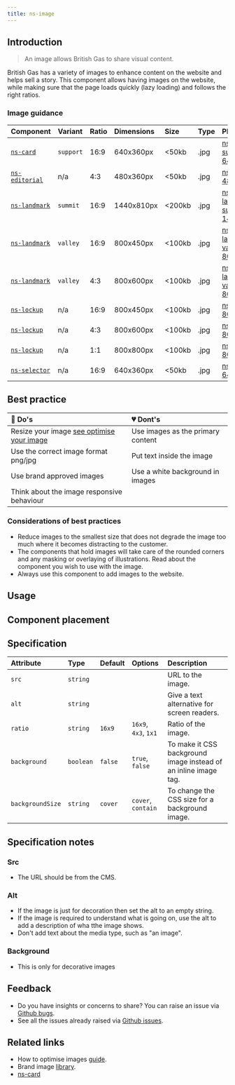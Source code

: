 ```yaml
---
title: ns-image
---
```


## Introduction

> An image allows British Gas to share visual content.

British Gas has a variety of images to enhance content on the website and helps sell a story. This component allows having images on the website, while making sure that the page loads quickly (lazy loading) and follows the right ratios.

### Image guidance

| Component | Variant | Ratio | Dimensions | Size | Type | Placeholder |
| :--- | :--- | :--- | :--- | :--- | :--- | :--- |
| [`ns-card`](/components/ns-card)| `support` | 16:9 | 640x360px | &lt;50kb | .jpg | [ns-card-support-640x360px](../../../assets/ns-image/ns-card-support-640x360px.jpg) |
| [`ns-editorial`](/components/ns-editorial)| n/a | 4:3 | 480x360px | &lt;50kb | .jpg | [ns-editorial-480x360px](../../../assets/ns-image/ns-editorial-480x360px.jpg) |
| [`ns-landmark`](/components/ns-landmark)| `summit` | 16:9 | 1440x810px | &lt;200kb | .jpg | [ns-landmark-summit-1440x810px](../../../assets/ns-image/ns-landmark-summit-1440x810px.jpg) |
| [`ns-landmark`](/components/ns-landmark)| `valley` | 16:9 | 800x450px | &lt;100kb | .jpg | [ns-landmark-valley-800x450px](../../../assets/ns-image/ns-landmark-valley-800x450px.jpg) |
| [`ns-landmark`](/components/ns-landmark)| `valley` | 4:3 | 800x600px | &lt;100kb | .jpg | [ns-landmark-valley-800x600px](../../../assets/ns-image/ns-landmark-valley-800x600px.jpg) |
| [`ns-lockup`](/components/ns-lockup)| n/a | 16:9 | 800x450px | &lt;100kb | .jpg | [ns-lockup-800x450px](../../../assets/ns-image/ns-lockup-800x450px.jpg) |
| [`ns-lockup`](/components/ns-lockup)| n/a | 4:3 | 800x600px | &lt;100kb | .jpg | [ns-lockup-800x600px](../../../assets/ns-image/ns-lockup-800x600px.jpg) |
| [`ns-lockup`](/components/ns-lockup)| n/a | 1:1 | 800x800px | &lt;100kb | .jpg | [ns-lockup-800x800px](../../../assets/ns-image/ns-lockup-800x800px.jpg) |
| [`ns-selector`](/components/ns-selector)| n/a | 16:9 | 640x360px | &lt;50kb | .jpg | [ns-selector-640x360px](../../../assets/ns-image/ns-selector-640x360px.jpg) |

## Best practice

| 💚 Do's | 💔 Dont's |
| :--- | :--- |
| Resize your image [see optimise your image](/foundations/photography#optimise-your-images) | Use images as the primary content |
| Use the correct image format png/jpg | Put text inside the image |
| Use brand approved images | Use a white background in images |
| Think about the image responsive behaviour |  |

### Considerations of best practices

* Reduce images to the smallest size that does not degrade the image too much where it becomes distracting to the customer.
* The components that hold images will take care of the rounded corners and any masking or overlaying of illustrations. Read about the component you wish to use with the image.
* Always use this component to add images to the website.

## Usage

<StorybookStory story="components-ns-image--ratio-4-x-3"></StorybookStory>

## Component placement

<ComponentPlacement component="ns-image" parentComponents="ns-content,ns-product-card,ns-lockup"></ComponentPlacement>

## Specification

| Attribute | Type | Default | Options | Description |
| :--- | :--- | :--- | :--- | :--- |
| `src` | `string`|  |  | URL to the image. |
| `alt` | `string`|  |  | Give a text alternative for screen readers. |
| `ratio` | `string` | `16x9` | `16x9`, `4x3`, `1x1` | Ratio of the image. |
| `background` | `boolean` | `false` | `true`, `false` | To make it CSS background image instead of an inline image tag. |
| `backgroundSize` | `string` | `cover` | `cover`, `contain` | To change the CSS size for a background image. |

## Specification notes

### Src

- The URL should be from the CMS.

### Alt

- If the image is just for decoration then set the alt to an empty string.
- If the image is required to understand what is going on, use the alt to add a description of wha tthe image shows.
- Don't add text about the media type, such as "an image".

### Background

- This is only for decorative images

## Feedback

* Do you have insights or concerns to share? You can raise an issue via [Github bugs](https://github.com/ConnectedHomes/nucleus/issues/new?assignees=&labels=Bug&template=a--bug-report.md&title=[bug]%20[ns-image]).
* See all the issues already raised via [Github issues](https://github.com/connectedHomes/nucleus/issues?utf8=%E2%9C%93&q=is%3Aopen+is%3Aissue+label%3ABug+[ns-image]).

<PageFooter></PageFooter>

## Related links

* How to optimise images [guide](/foundations/photography#optimise-your-images).
* Brand image [library](https://centrica.frontify.com/d/pDUbkrcf54Nh/our-assets).
* [ns-card](/components/ns-card)
